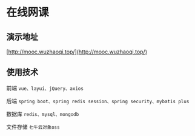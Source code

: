 # 在线网课
## 演示地址
[http://mooc.wuzhaoqi.top/](http://mooc.wuzhaoqi.top/)
## 使用技术
前端
```vue、layui、jQuery、axios```

后端
```spring boot、spring redis session、spring security、mybatis plus```

数据库
```redis、mysql、mongodb```

文件存储
```七牛云对象oss```